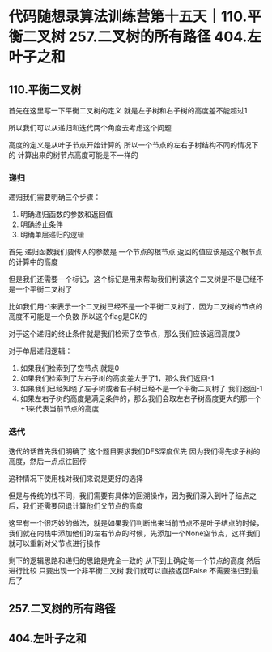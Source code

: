 # 代码随想录算法训练营第十五天｜110.平衡二叉树 257.二叉树的所有路径 404.左叶子之和

## 110.平衡二叉树

首先在这里写一下平衡二叉树的定义 就是左子树和右子树的高度差不能超过1

所以我们可以从递归和迭代两个角度去考虑这个问题

高度的定义是从叶子节点开始计算的 所以一个节点的左右子树结构不同的情况下的  计算出来的树节点高度可能是不一样的

### 递归

递归我们需要明确三个步骤：

1. 明确递归函数的参数和返回值
2. 明确终止条件
3. 明确单层递归的逻辑

首先 递归函数我们要传入的参数是 一个节点的根节点 返回的值应该是这个根节点的计算中的高度

但是我们还需要一个标记，这个标记是用来帮助我们判读这个二叉树是不是已经不是一个平衡二叉树了

比如我们用-1来表示一个二叉树已经不是一个平衡二叉树了，因为二叉树的节点的高度不可能是一个负数 所以这个flag是OK的


对于这个递归的终止条件就是我们检索了空节点，那么我们应该返回高度0

对于单层递归逻辑：

1. 如果我们检索到了空节点 就是0
2. 如果我们检索到了左右子树的高度差大于了1，那么我们返回-1
3. 如果我们已经知晓了左子树或者右子树已经不是一个平衡二叉树了 我们返回-1
3. 如果左右子树的高度是满足条件的，那么我们会取左右子树高度更大的那一个+1来代表当前节点的高度

### 迭代


迭代的话首先我们明确了 这个题目要求我们DFS深度优先 因为我们得先求子树的高度，然后一点点往回传

这种情况下使用栈对我们来说是更好的选择

但是与传统的栈不同，我们需要有具体的回溯操作，因为我们深入到叶子结点之后，我们还需要回退计算他们父节点的高度

这里有一个很巧妙的做法，就是如果我们判断出来当前节点不是叶子结点的时候，我们就在向栈中添加他们的左右节点的时候，先添加一个None空节点，这样我们就可以重新对父节点进行操作

剩下的逻辑思路和递归的思路是完全一致的 从下到上确定每一个节点的高度 然后进行比较 只要出现一个非平衡二叉树 我们就可以直接返回False 不需要递归到最后了

## 257.二叉树的所有路径



## 404.左叶子之和


